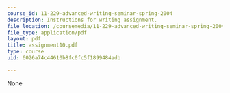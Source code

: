 ```yaml
---
course_id: 11-229-advanced-writing-seminar-spring-2004
description: Instructions for writing assignment.
file_location: /coursemedia/11-229-advanced-writing-seminar-spring-2004/6026a74c44610b8fc0fc5f1899484adb_assignment10.pdf
file_type: application/pdf
layout: pdf
title: assignment10.pdf
type: course
uid: 6026a74c44610b8fc0fc5f1899484adb

---
```

None